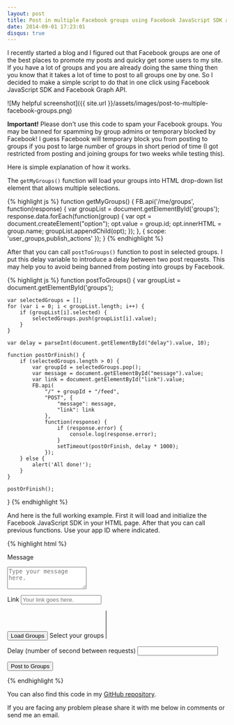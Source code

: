 ```yaml
---
layout: post
title: Post in multiple Facebook groups using Facebook JavaScript SDK and Graph API
date: 2014-09-01 17:23:01 
disqus: true
---
```


I recently started a blog and I figured out that Facebook groups are one of the best places to promote my posts and quicky get some users to my site. If you have a lot of groups and you are already doing the same thing then you know that it takes a lot of time to post to all groups one by one. So I decided to make a simple script to do that in one click using Facebook JavaScript SDK and Facebook Graph API.

![My helpful screenshot]({{ site.url }}/assets/images/post-to-multiple-facebook-groups.png)

**Important!** Please don't use this code to spam your Facebook groups. You may be banned for spamming by group admins or temporary blocked by Facebook!
I guess Facebook will temporary block you from posting to groups if you post to large number of groups in short period of time (I got restricted from posting and joining groups for two weeks while testing this). 

Here is simple explanation of how it works.

The <code>getMyGroups()</code> function will load your groups into HTML drop-down list element that allows multiple selections.

{% highlight js %}
function getMyGroups() {
    FB.api('/me/groups', function(response) {
        var groupList = document.getElementById('groups');
        response.data.forEach(function(group) {
            var opt = document.createElement("option");
            opt.value = group.id;
            opt.innerHTML = group.name;
            groupList.appendChild(opt);
        });
    }, {
        scope: 'user_groups,publish_actions'
    });
}
{% endhighlight %}


After that you can call <code>postToGroups()</code> function to post in selected groups. I put this delay variable to introduce a delay
between two post requests. This may help you to avoid being banned from posting into groups by Facebook.

{% highlight js %}
function postToGroups() {
    var groupList = document.getElementById('groups');

    var selectedGroups = [];
    for (var i = 0; i < groupList.length; i++) {
        if (groupList[i].selected) {
            selectedGroups.push(groupList[i].value);
        }
    }

    var delay = parseInt(document.getElementById("delay").value, 10);

    function postOrFinish() {
        if (selectedGroups.length > 0) {
            var groupId = selectedGroups.pop();
            var message = document.getElementById("message").value;
            var link = document.getElementById("link").value;
            FB.api(
                "/" + groupId + "/feed",
                "POST", {
                    "message": message,
                    "link": link
                },
                function(response) {
                    if (response.error) {
                        console.log(response.error);
                    }
                    setTimeout(postOrFinish, delay * 1000);
                });
        } else {
            alert('All done!');
        }
    }

    postOrFinish();
}
{% endhighlight %}

And here is the full working example. First it will load and initialize the Facebook JavaScript SDK in your HTML page. After that you can call previous functions. Use your app ID where indicated.


{% highlight html %}
<!DOCTYPE html>
<html>
<head>
<title>Post to Multiple Facebook Groups</title>
<meta charset="UTF-8">
</head>
<body>
<script>
    // This is called with the results from from FB.getLoginStatus().
    function statusChangeCallback(response) {
        console.log('statusChangeCallback');
        console.log(response);
        // The response object is returned with a status field that lets the
        // app know the current login status of the person.
        // Full docs on the response object can be found in the documentation
        // for FB.getLoginStatus().
        if (response.status === 'connected') {
            // Logged into your app and Facebook.
            testAPI();
        } else if (response.status === 'not_authorized') {
            // The person is logged into Facebook, but not your app.
            document.getElementById('status').innerHTML = 'Please log ' +
                'into this app.';
        } else {
            // The person is not logged into Facebook, so we're not sure if
            // they are logged into this app or not.
            document.getElementById('status').innerHTML = 'Please log ' +
                'into Facebook.';
        }
    }

    // This function is called when someone finishes with the Login
    // Button.  See the onlogin handler attached to it in the sample
    // code below.
    function checkLoginState() {
        FB.getLoginStatus(function(response) {
            statusChangeCallback(response);
        });
    }

    window.fbAsyncInit = function() {
        FB.init({
            appId: 'your-app-id',
            cookie: true, // enable cookies to allow the server to access 
            // the session
            xfbml: true, // parse social plugins on this page
            version: 'v2.1' // use version 2.1
        });

        // Now that we've initialized the JavaScript SDK, we call 
        // FB.getLoginStatus().  This function gets the state of the
        // person visiting this page and can return one of three states to
        // the callback you provide.  They can be:
        //
        // 1. Logged into your app ('connected')
        // 2. Logged into Facebook, but not your app ('not_authorized')
        // 3. Not logged into Facebook and can't tell if they are logged into
        //    your app or not.
        //
        // These three cases are handled in the callback function.

        FB.getLoginStatus(function(response) {
            statusChangeCallback(response);
        });

    };

    // Load the SDK asynchronously
    (function(d, s, id) {
        var js, fjs = d.getElementsByTagName(s)[0];
        if (d.getElementById(id)) return;
        js = d.createElement(s);
        js.id = id;
        js.src = "//connect.facebook.net/en_US/sdk.js";
        fjs.parentNode.insertBefore(js, fjs);
    }(document, 'script', 'facebook-jssdk'));

    // Here we run a very simple test of the Graph API after login is
    // successful.  See statusChangeCallback() for when this call is made.
    function testAPI() {
        console.log('Welcome!  Fetching your information.... ');
        FB.api('/me', function(response) {
            console.log('Successful login for: ' + response.name);
            document.getElementById('status').innerHTML =
                'Thanks for logging in, ' + response.name + '!';
        });
    }

    // This function reads your Facebook groups.
    function getMyGroups() {
        FB.api('/me/groups', function(response) {
            var groupList = document.getElementById('groups');
            response.data.forEach(function(group) {
                var opt = document.createElement("option");
                opt.value = group.id;
                opt.innerHTML = group.name;
                groupList.appendChild(opt);
            });
        }, {
            scope: 'user_groups,publish_actions'
        });
    }

    function postToSelectedGroups() {
        var groupList = document.getElementById('groups');

        var selectedGroupIds = [];
        for (var i = 0; i < groupList.length; i++) {
            if (groupList[i].selected) {
                selectedGroupIds.push(groupList[i].value);
            }
        }        

        var delay = parseInt(document.getElementById("delay").value, 10);

        function postOrFinish() {
            if (selectedGroupIds.length > 0) {
                var groupId = selectedGroupIds.pop();
                var message = document.getElementById("message").value;
                var link = document.getElementById("link").value;
                FB.api(
                    "/" + groupId + "/feed",
                    "POST", {
                        "message": message,
                        "link": link
                    },
                    function(response) {
                        if (response.error) {
                            console.log(response.error);
                        }
                        setTimeout(postOrFinish, delay * 1000);
                    });
            } else {
                alert('All done!');
            }
        }

        postOrFinish();
    }
</script>
<!--
   Below we include the Login Button social plugin. This button uses
   the JavaScript SDK to present a graphical Login button that triggers
   the FB.login() function when clicked.
   -->
<fb:login-button scope="public_profile,email,user_groups,publish_actions" onlogin="checkLoginState();"></fb:login-button>
<div id="status"></div>

<label for="message">Message</label>
<textarea rows="3" placeholder="Type your message here." id="message"></textarea>

<label for="link">Link</label>
<input type="text" value="" id="link" placeholder="Your link goes here." />

<button type="button" onclick="getMyGroups();">Load Groups</button>
<label for="groups">Select your groups</label>
<select multiple id="groups"></select>

<label for="link">Delay (number of second between requests)</label>
<input type="text" id="delay" />

<button type="button" onclick="postToSelectedGroups();">Post to Groups</button>

</body>
</html>
{% endhighlight %}

You can also find this code in my [GitHub repository](https://github.com/gognjen/post-to-multiple-facebook-groups).

If you are facing any problem please share it with me below in comments or send me an email. 
